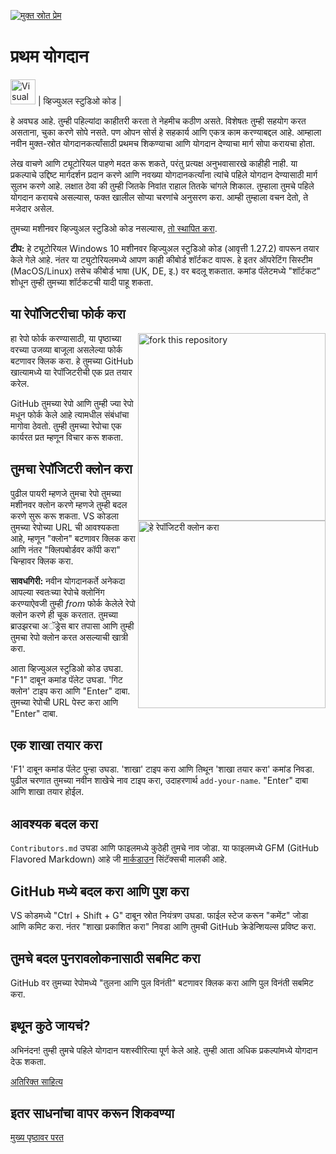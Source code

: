 [![मुक्त स्रोत प्रेम](https://badges.frapsoft.com/os/v1/open-source.svg?v=103)](https://github.com/CodeWithAjaySaini)

# प्रथम योगदान

<img alt="Visual Studio Code" src="https://upload.wikimedia.org/wikipedia/commons/2/2d/Visual_Studio_Code_1.18_icon.svg" width="40"> | व्हिज्युअल स्टुडिओ कोड |

हे अवघड आहे. तुम्ही पहिल्यांदा काहीतरी करता ते नेहमीच कठीण असते. विशेषतः तुम्ही सहयोग करत असताना, चुका करणे सोपे नसते. पण ओपन सोर्स हे सहकार्य आणि एकत्र काम करण्याबद्दल आहे. आम्हाला नवीन मुक्त-स्रोत योगदानकर्त्यांसाठी प्रथमच शिकण्याचा आणि योगदान देण्याचा मार्ग सोपा करायचा होता.

लेख वाचणे आणि ट्यूटोरियल पाहणे मदत करू शकते, परंतु प्रत्यक्ष अनुभवासारखे काहीही नाही. या प्रकल्पाचे उद्दिष्ट मार्गदर्शन प्रदान करणे आणि नवख्या योगदानकर्त्यांना त्यांचे पहिले योगदान देण्यासाठी मार्ग सुलभ करणे आहे. लक्षात ठेवा की तुम्ही जितके निवांत राहाल तितके चांगले शिकाल. तुम्हाला तुमचे पहिले योगदान करायचे असल्यास, फक्त खालील सोप्या चरणांचे अनुसरण करा. आम्ही तुम्हाला वचन देतो, ते मजेदार असेल.

तुमच्या मशीनवर व्हिज्युअल स्टुडिओ कोड नसल्यास, [तो स्थापित करा](https://code.visualstudio.com/download).

**टीप:** हे ट्यूटोरियल Windows 10 मशीनवर व्हिज्युअल स्टुडिओ कोड (आवृत्ती 1.27.2) वापरून तयार केले गेले आहे. नंतर या ट्युटोरियलमध्ये आपण काही कीबोर्ड शॉर्टकट वापरू. हे इतर ऑपरेटिंग सिस्टीम (MacOS/Linux) तसेच कीबोर्ड भाषा (UK, DE, इ.) वर बदलू शकतात. कमांड पॅलेटमध्ये "शॉर्टकट" शोधून तुम्ही तुमच्या शॉर्टकटची यादी पाहू शकता.

## या रेपॉजिटरीचा फोर्क करा

<img align="right" width="300" src="https://firstcontributions.github.io/assets/Readme/fork.png" alt="fork this repository" />

हा रेपो फोर्क करण्यासाठी, या पृष्ठाच्या वरच्या उजव्या बाजूला असलेल्या फोर्क बटणावर क्लिक करा. हे तुमच्या GitHub खात्यामध्ये या रेपॉजिटरीची एक प्रत तयार करेल.

GitHub तुमच्या रेपो आणि तुम्ही ज्या रेपो मधून फोर्क केले आहे त्यामधील संबंधांचा मागोवा ठेवतो. तुम्ही तुमच्या रेपोचा एक कार्यरत प्रत म्हणून विचार करू शकता.

## तुमचा रेपॉजिटरी क्लोन करा

<img align="right" width="300" src="https://firstcontributions.github.io/assets/Readme/clone.png" alt="हे रेपॉजिटरी क्लोन करा" />

पुढील पायरी म्हणजे तुमचा रेपो तुमच्या मशीनवर क्लोन करणे म्हणजे तुम्ही बदल करणे सुरू करू शकता. VS कोडला तुमच्या रेपोच्या URL ची आवश्यकता आहे, म्हणून "क्लोन" बटणावर क्लिक करा आणि नंतर "क्लिपबोर्डवर कॉपी करा" चिन्हावर क्लिक करा.

**सावधगिरी:** नवीन योगदानकर्ते अनेकदा आपल्या स्वतःच्या रेपोचे क्लोनिंग करण्याऐवजी तुम्ही _from_ फोर्क केलेले रेपो क्लोन करणे ही चूक करतात. तुमच्या ब्राउझरचा अॅड्रेस बार तपासा आणि तुम्ही तुमचा रेपो क्लोन करत असल्याची खात्री करा.

आता व्हिज्युअल स्टुडिओ कोड उघडा. "F1" दाबून कमांड पॅलेट उघडा. 'गिट क्लोन' टाइप करा आणि "Enter" दाबा. तुमच्या रेपोची URL पेस्ट करा आणि "Enter" दाबा.

## एक शाखा तयार करा

'F1' दाबून कमांड पॅलेट पुन्हा उघडा. 'शाखा' टाइप करा आणि तिथून 'शाखा तयार करा' कमांड निवडा. पुढील चरणात तुमच्या नवीन शाखेचे नाव टाइप करा, उदाहरणार्थ `add-your-name`. "Enter" दाबा आणि शाखा तयार होईल.

## आवश्यक बदल करा

`Contributors.md` उघडा आणि फाइलमध्ये कुठेही तुमचे नाव जोडा. या फाइलमध्ये GFM (GitHub Flavored Markdown) आहे जी <a href="https://en.wikipedia.org/wiki/Markdown">मार्कडाउन</a> सिंटॅक्सची मालकी आहे.

## GitHub मध्ये बदल करा आणि पुश करा

VS कोडमध्ये "Ctrl + Shift + G" दाबून स्रोत नियंत्रण उघडा. फाईल स्टेज करून "कमेंट" जोडा आणि कमिट करा. नंतर "शाखा प्रकाशित करा" निवडा आणि तुमची GitHub क्रेडेन्शियल्स प्रविष्ट करा.

## तुमचे बदल पुनरावलोकनासाठी सबमिट करा

GitHub वर तुमच्या रेपोमध्ये "तुलना आणि पुल विनंती" बटणावर क्लिक करा आणि पुल विनंती सबमिट करा.

## इथून कुठे जायचं?

अभिनंदन! तुम्ही तुमचे पहिले योगदान यशस्वीरित्या पूर्ण केले आहे. तुम्ही आता अधिक प्रकल्पांमध्ये योगदान देऊ शकता.

[अतिरिक्त साहित्य](../additional-material/git_workflow_scenarios/additional-material.md)

## इतर साधनांचा वापर करून शिकवण्या

[मुख्य पृष्ठावर परत](https://github.com/firstcontributions/first-contributions#tutorials-using-other-tools)

